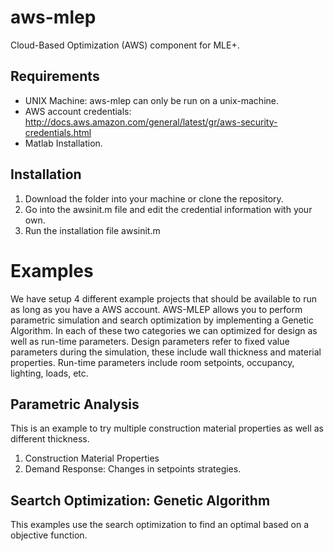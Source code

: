 aws-mlep
========

Cloud-Based Optimization (AWS) component for MLE+.

Requirements
------------
* UNIX Machine: aws-mlep can only be run on a unix-machine.  
* AWS account credentials: http://docs.aws.amazon.com/general/latest/gr/aws-security-credentials.html
* Matlab Installation.  

Installation
------------
1. Download the folder into your machine or clone the repository. 
2. Go into the awsinit.m file and edit the credential information with your own. 
3. Run the installation file awsinit.m 


Examples
========
We have setup 4 different example projects that should be available to run as long as you have a AWS account. AWS-MLEP allows you to perform parametric simulation and search optimization by implementing a Genetic Algorithm. In each of these two categories we can optimized for design as well as run-time parameters. Design parameters refer to fixed value parameters during the simulation, these include wall thickness and material properties. Run-time parameters include room setpoints, occupancy, lighting, loads, etc.    
 
Parametric Analysis
-------------------
This is an example to try multiple construction material properties as well as different thickness. 

1. Construction Material Properties
2. Demand Response: Changes in setpoints strategies. 

Seartch Optimization: Genetic Algorithm
--------------------------------------
This examples use the search optimization to find an optimal based on a objective function.
